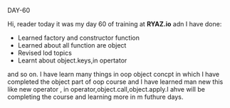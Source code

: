 DAY-60


Hi, reader today it was my day 60 of training at **RYAZ.io** adn I have done:


* Learned factory and constructor function
* Learned about all function are object
* Revised lod topics
* Learnt about object.keys,in opertator

and so on. I have learn many things in oop object concpt in which I have completed the object part of oop course and I have learned man new this like new operator , in operator,object.call,object.apply.I ahve will be completing the course and learning more in m futhure days.